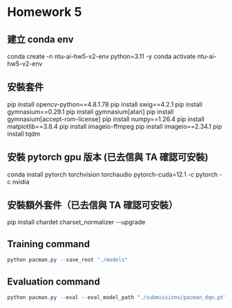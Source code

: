 # Homework 5

[//]: # (## Install Necessary Packages)

[//]: # ()
[//]: # (conda create -n hw5 python=3.11 -y)

[//]: # (conda activate hw5)

[//]: # (pip install -r requirements.txt)

## 建立 conda env

conda create -n ntu-ai-hw5-v2-env python=3.11 -y
conda activate ntu-ai-hw5-v2-env

## 安裝套件

pip install opencv-python==4.8.1.78
pip install swig==4.2.1
pip install gymnasium==0.29.1
pip install gymnasium[atari]
pip install gymnasium[accept-rom-license]
pip install numpy==1.26.4
pip install matplotlib==3.8.4
pip install imageio-ffmpeg
pip install imageio==2.34.1
pip install tqdm

## 安裝 pytorch gpu 版本 (已去信與 TA 確認可安裝)

conda install pytorch torchvision torchaudio pytorch-cuda=12.1 -c pytorch -c nvidia

## 安裝額外套件（已去信與 TA 確認可安裝）

pip install chardet charset_normalizer --upgrade

## Training command

```powershell
python pacman.py --save_root "./models"
```

## Evaluation command

```powershell
python pacman.py --eval --eval_model_path "./submissions/pacman_dqn.pt"
```